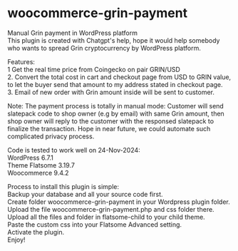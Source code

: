 # woocommerce-grin-payment <br>
Manual Grin payment in WordPress platform<br>
This plugin is created with Chatgpt's help, hope it would help somebody who wants to spread Grin cryptocurrency by WordPress platform.<br>

Features:<br>
1 Get the real time price from Coingecko on pair GRIN/USD<br>
2. Convert the total cost in cart and checkout page from USD to GRIN value, to let the buyer send that amount to my address stated in checkout page.<br>
3. Email of new order with Grin amount inside will be sent to customer.<br>

Note: The payment process is totally in manual mode: Customer will send slatepack code to shop owner (e.g by email) with same Grin amount, then shop owner will reply to the customer with the responsed slatepack to finalize the transaction. Hope in near future, we could automate such complicated privacy process.<br>

Code is tested to work well on 24-Nov-2024:<br>
WordPress 6.7.1<br>
Theme Flatsome 3.19.7<br>
Woocommerce 9.4.2<br>


Process to install this plugin is simple: <br>
Backup your database and all your source code first.<br>
Create folder woocommerce-grin-payment in your Wordpress plugin folder.<br>
Upload the file woocommerce-grin-payment.php and css folder there.<br>
Upload all the files and folder in flatsome-child to your child theme.<br>
Paste the custom css into your Flatsome Advanced setting.<br>
Activate the plugin.<br>
Enjoy!<br>
